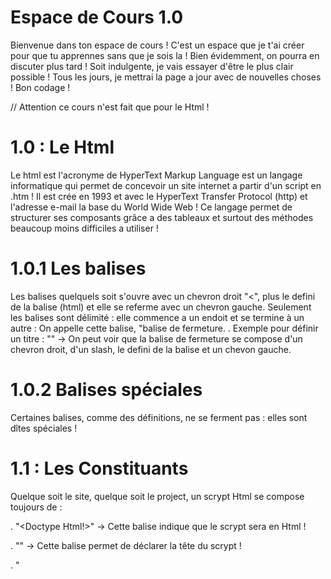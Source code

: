 # Espace de Cours 1.0

Bienvenue dans ton espace de cours ! C'est un espace que je t'ai créer pour que tu apprennes sans que je sois la ! Bien évidemment, on 
pourra en discuter plus tard ! Soit indulgente, je vais essayer d'être le plus clair possible ! Tous les jours, je mettrai la page
a jour avec de nouvelles choses ! Bon codage !

// Attention ce cours n'est fait que pour le Html !

# 1.0 : Le Html

Le html est l'acronyme de HyperText Markup Language est un langage informatique qui permet de concevoir un site internet a partir d'un
script en .htm ! Il est crée en 1993 et avec le HyperText Transfer Protocol (http) et l'adresse e-mail la base du World Wide Web !
Ce langage permet de structurer ses composants grâce a des tableaux et surtout des méthodes beaucoup moins difficiles a utiliser !

# 1.0.1 Les balises

Les balises quelquels soit s'ouvre avec un chevron droit "<", plus le defini de la balise (html) et elle se referme avec un chevron
gauche. Seulement les balises sont délimité : elle commence a un endoit et se termine à un autre : On appelle cette balise, "balise
de fermeture.
. Exemple pour définir un titre : "<title></title>" -> On peut voir que la balise de fermeture se compose d'un chevron droit, d'un 
slash, le defini de la balise et un chevon gauche.

# 1.0.2 Balises spéciales

Certaines balises, comme des définitions, ne se ferment pas : elles sont dîtes spéciales !

# 1.1 : Les Constituants

Quelque soit le site, quelque soit le project, un scrypt Html se compose toujours de :

. "<Doctype Html!>" -> Cette balise indique que le scrypt sera en Html ! 

. "<Head>" -> Cette balise permet de déclarer la tête du scrypt !

. "<Title>" -> Ce balise permet de définir le titre de la page !

. "<Body>" -> Cette balise permet de déclarer le corps du scrypt donc les composants visibles sur le site !
 
 Ces constituants sont obligatoire pour le bon fonctionnement du scrypt ! Il ne faut bien sur pas oublier de nommer le scrypt avec
 l'extansion .htm qui permet de faire reconnaitre au navigateur qu'il s'agit d'un scrypt html !
 
 # 1.2 Faire reconnaître au navigateur la typographie de la langue
 
 Pour éviter des problêmes de typopagrapie au niveau de la langue et surtout le monde des charactère unicode, les developpeurs ont créer
 une table qui se nomme la table ASCII ! C'est une table qui permet de convertir un character en 0 ou en 1. Ensuite, le compilateur se 
 charge de convertir les charactère ! Et bien en Html, c quasiment la même chose mais en différent. La balise n'est pas obligatoire
 mais permet de mieux convertir les charactères et éviter les erreurs ou les problème de signe ! Donc :
 
 . <Meta charset ="UTF-8> permet de dire au navigateur que la langue utiliser et le français. C'est une balise sépcial car elle ne
 se referme pas !
 
 # 1.3 Balise d'écriture
 

 
 
 

 
 
 
 
 
 
 
 
 
 

